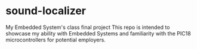 # sound-localizer
My Embedded System's class final project
This repo is intended to showcase my ability with Embedded Systems and familiarity with the PIC18 microcontrollers for potential employers.
